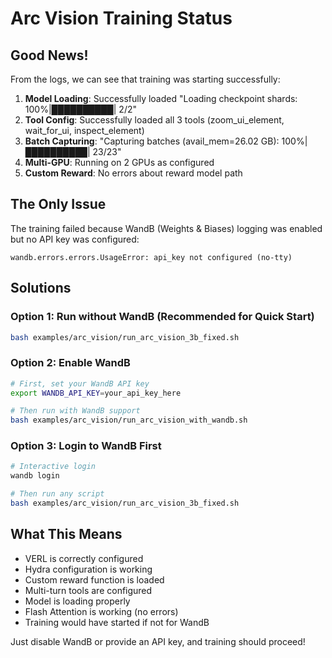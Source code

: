 # Arc Vision Training Status

## Good News!

From the logs, we can see that training was starting successfully:

1. **Model Loading**: Successfully loaded "Loading checkpoint shards: 100%|██████████| 2/2"
2. **Tool Config**: Successfully loaded all 3 tools (zoom_ui_element, wait_for_ui, inspect_element)
3. **Batch Capturing**: "Capturing batches (avail_mem=26.02 GB): 100%|██████████| 23/23"
4. **Multi-GPU**: Running on 2 GPUs as configured
5. **Custom Reward**: No errors about reward model path

## The Only Issue

The training failed because WandB (Weights & Biases) logging was enabled but no API key was configured:
```
wandb.errors.errors.UsageError: api_key not configured (no-tty)
```

## Solutions

### Option 1: Run without WandB (Recommended for Quick Start)
```bash
bash examples/arc_vision/run_arc_vision_3b_fixed.sh
```

### Option 2: Enable WandB
```bash
# First, set your WandB API key
export WANDB_API_KEY=your_api_key_here

# Then run with WandB support
bash examples/arc_vision/run_arc_vision_with_wandb.sh
```

### Option 3: Login to WandB First
```bash
# Interactive login
wandb login

# Then run any script
bash examples/arc_vision/run_arc_vision_3b_fixed.sh
```

## What This Means

- VERL is correctly configured
- Hydra configuration is working
- Custom reward function is loaded
- Multi-turn tools are configured
- Model is loading properly
- Flash Attention is working (no errors)
- Training would have started if not for WandB

Just disable WandB or provide an API key, and training should proceed!